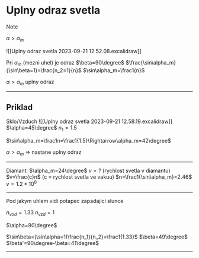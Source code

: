 # Uplny odraz svetla

> [!NOTE]
> $\alpha>\alpha_m$

![[Uplny odraz svetla 2023-09-21 12.52.08.excalidraw]]

Pri $\alpha_m$ (mezni uhel) je odraz $\beta=90\degree$
$\frac{\sin\alpha_m}{\sin\beta=1}=\frac{n_2=1}{n}$
$\sin\alpha_m=\frac1{n}$

$\alpha>\alpha_m$ uplny odraz


---

## Priklad

Sklo/Vzduch
![[Uplny odraz svetla 2023-09-21 12.58.19.excalidraw]]
$\alpha=45\degree$
$n_1=1.5$

$\sin\alpha_m=\frac1n=\frac1{1.5}\Rightarrow\alpha_m=42\degree$

$\alpha>\alpha_m$ => nastane uplny odraz

---

Diamant:
$\alpha_m=24\degree$
$v=?$ (rychlost svetla v diamantu)
$v=\frac{c}n$ (c = rychlost svetla ve vakuu)
$n=\frac1{\sin\alpha_m}=2.46$
$v=1.2*10^8$

---

Pod jakym uhlem vidi potapec zapadajici slunce

$n_{vod}=1.33$
$n_{vzd}=1$

$\alpha=90\degree$

$\sin\beta=(\sin\alpha=1)\frac{n_1}{n_2}=\frac1{1.33}$
$\beta=49\degree$
$\beta'=90\degree-\beta=41\degree$

---

